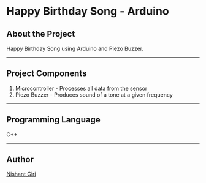 # Happy Birthday Song - Arduino

## About the Project

Happy Birthday Song using Arduino and Piezo Buzzer.

---

## Project Components

1. Microcontroller - Processes all data from the sensor
2. Piezo Buzzer - Produces sound of a tone at a given frequency

---

## Programming Language

C++

---

## Author

[Nishant Giri](https://github.com/nishant-giri "View Profile")

